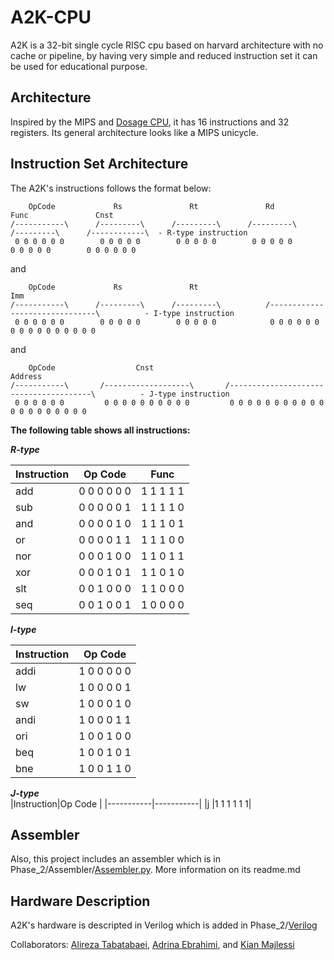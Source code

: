 # A2K-CPU
A2K is a 32-bit single cycle RISC cpu based on harvard architecture with no cache or pipeline,
by having very simple and reduced instruction set it can be used for educational purpose.


## Architecture
Inspired by the MIPS and [Dosage CPU](https://github.com/arshiahemmat/Dosage-Cpu), it has 16 instructions and 32 registers. Its general architecture looks like a MIPS unicycle.


## Instruction Set Architecture
The A2K's instructions follows the format below:

	    OpCode             Rs               Rt               Rd              Func               Cnst
	/-----------\      /---------\      /---------\      /---------\      /---------\      /------------\  - R-type instruction
 	 0 0 0 0 0 0        0 0 0 0 0        0 0 0 0 0        0 0 0 0 0        0 0 0 0 0        0 0 0 0 0 0
   
   and
   
        OpCode             Rs               Rt                             Imm
	/-----------\      /---------\      /---------\          /-------------------------------\          - I-type instruction
 	 0 0 0 0 0 0        0 0 0 0 0        0 0 0 0 0            0 0 0 0 0 0 0 0 0 0 0 0 0 0 0 0 
   
   and
   
        OpCode                  Cnst                                Address
	/-----------\       /-------------------\       /---------------------------------------\          - J-type instruction
 	 0 0 0 0 0 0         0 0 0 0 0 0 0 0 0 0         0 0 0 0 0 0 0 0 0 0 0 0 0 0 0 0 0 0 0 0
    
    
    
   
   **The following table shows all instructions:**
   
   ***R-type***

|Instruction|Op Code    |Func      |
|-----------|-----------|----------|
|add        |0 0 0 0 0 0|1 1 1 1 1 |
|sub        |0 0 0 0 0 1|1 1 1 1 0 |
|and        |0 0 0 0 1 0|1 1 1 0 1 |
|or         |0 0 0 0 1 1|1 1 1 0 0 |
|nor        |0 0 0 1 0 0|1 1 0 1 1 |
|xor        |0 0 0 1 0 1|1 1 0 1 0 |
|slt        |0 0 1 0 0 0|1 1 0 0 0 |
|seq        |0 0 1 0 0 1|1 0 0 0 0 |


***I-type***

|Instruction|Op Code    |
|-----------|-----------|
|addi       |1 0 0 0 0 0|
|lw         |1 0 0 0 0 1|
|sw         |1 0 0 0 1 0|
|andi       |1 0 0 0 1 1|
|ori        |1 0 0 1 0 0|
|beq        |1 0 0 1 0 1|
|bne        |1 0 0 1 1 0|


***J-type***	
|Instruction|Op Code    |
|-----------|-----------|
|j          |1 1 1 1 1 1|



## Assembler
Also, this project includes an assembler which is in Phase_2/Assembler/[Assembler.py](https://github.com/kianmajl/A2K-CPU/blob/main/Phase_2/Assembler/Assembler.py). More information on its readme.md


## Hardware Description
A2K's hardware is descripted in Verilog which is added in Phase_2/[Verilog](https://github.com/kianmajl/A2K-CPU/tree/main/Phase_2/Verilog)

Collaborators: [Alireza Tabatabaei](https://github.com/Tabatabaei1999), [Adrina Ebrahimi](https://github.com/adrina-ei), and [Kian Majlessi](https://github.com/kianmajl)
